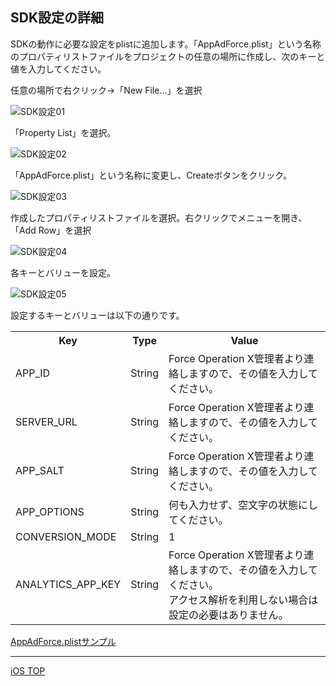 ## SDK設定の詳細

SDKの動作に必要な設定をplistに追加します。「AppAdForce.plist」という名称のプロパティリストファイルをプロジェクトの任意の場所に作成し、次のキーと値を入力してください。

任意の場所で右クリック→「New File...」を選択

![SDK設定01](https://github.com/cyber-z/public_fox_ios_sdk/raw/master/doc/config_plist/ja/img01.png)

「Property List」を選択。

![SDK設定02](https://github.com/cyber-z/public_fox_ios_sdk/raw/master/doc/config_plist/ja/img02.png)

「AppAdForce.plist」という名称に変更し、Createボタンをクリック。

![SDK設定03](https://github.com/cyber-z/public_fox_ios_sdk/raw/master/doc/config_plist/ja/img03.png)

作成したプロパティリストファイルを選択。右クリックでメニューを開き、「Add Row」を選択

![SDK設定04](https://github.com/cyber-z/public_fox_ios_sdk/raw/master/doc/config_plist/ja/img04.png)

各キーとバリューを設定。

![SDK設定05](https://github.com/cyber-z/public_fox_ios_sdk/raw/master/doc/config_plist/ja/img05.png)

設定するキーとバリューは以下の通りです。

<table>
<tr>
  <th>Key</th>
  <th>Type</th>
  <th>Value</th>
</tr>
<tr>
  <td>APP_ID</td>
  <td>String</td>
  <td>Force Operation X管理者より連絡しますので、その値を入力してください。</td>
</tr>
<tr>
  <td>SERVER_URL</td>
  <td>String</td>
  <td>Force Operation X管理者より連絡しますので、その値を入力してください。</td>
</tr>
<tr>
  <td>APP_SALT</td>
  <td>String</td>
  <td>Force Operation X管理者より連絡しますので、その値を入力してください。</td>
</tr>
<tr>
  <td>APP_OPTIONS</td>
  <td>String</td>
  <td>何も入力せず、空文字の状態にしてください。</td>
</tr>
<tr>
  <td>CONVERSION_MODE</td>
  <td>String</td>
  <td>1</td>
</tr>
<tr>
  <td>ANALYTICS_APP_KEY</td>
  <td>String</td>
  <td>Force Operation X管理者より連絡しますので、その値を入力してください。<br />アクセス解析を利用しない場合は設定の必要はありません。</td>
</tr>
</table>

[AppAdForce.plistサンプル](https://github.com/cyber-z/public_fox_ios_sdk/blob/master/doc/config_plist/AppAdForce.plist)


---
[iOS TOP](../README.md)
